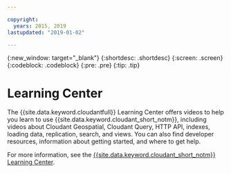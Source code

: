 ```yaml
---

copyright:
  years: 2015, 2019
lastupdated: "2019-01-02"

---
```


{:new_window: target="_blank"}
{:shortdesc: .shortdesc}
{:screen: .screen}
{:codeblock: .codeblock}
{:pre: .pre}
{:tip: .tip}

<!-- Acrolinx: 2018-10-05 -->

# Learning Center

The {{site.data.keyword.cloudantfull}} Learning Center offers videos to help you learn to use {{site.data.keyword.cloudant_short_notm}}, including videos about Cloudant Geospatial, Cloudant Query, HTTP API, indexes, loading data, replication, search, and views. You can also find developer resources, information about getting started, and where to get help. 

For more information, see the [{{site.data.keyword.cloudant_short_notm}} Learning Center](http://ibm.biz/cloudant-learning).